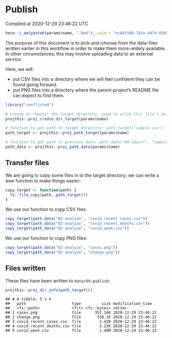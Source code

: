 Publish
================
Compiled at 2020-12-29 23:46:22 UTC

``` r
here::i_am(paste0(params$name, ".Rmd"), uuid = "ec845588-783a-4d74-9389-81c54875c3c3")
```

The purpose of this document is to pick-and-choose from the data-files
written earlier in this workflow in order to make them more-widely
available. In other circumstances, this may involve uploading data to an
external service.

Here, we will:

  - put CSV files into a directory where we will feel confident they can
    be found going forward.
  - put PNG files into a directory where the parent-project’s README
    file can expect to find them.

<!-- end list -->

``` r
library("conflicted")
```

``` r
# create or *empty* the target directory, used to write this file's data: 
projthis::proj_create_dir_target(params$name)

# function to get path to target directory: path_target("sample.csv")
path_target <- projthis::proj_path_target(params$name)

# function to get path to previous data: path_data("00-import", "sample.csv")
path_data <- projthis::proj_path_data(params$name)
```

## Transfer files

We are going to copy some files in to the target directory; we can write
a wee function to make things easier:

``` r
copy_target <- function(path) {
  fs::file_copy(path, path_target())
}
```

We use our function to copy CSV files:

``` r
copy_target(path_data("02-analyze", "covid_recent_cases.csv"))
copy_target(path_data("02-analyze", "covid_recent_deaths.csv"))
copy_target(path_data("02-analyze", "covid_week.csv"))
```

We use our function to copy PNG files:

``` r
copy_target(path_data("02-analyze", "cases.png"))
copy_target(path_data("02-analyze", "change.png"))
```

## Files written

These files have been written to `data/99-publish`:

``` r
projthis::proj_dir_info(path_target())
```

    ## # A tibble: 5 x 4
    ##   path                    type         size modification_time  
    ##   <fs::path>              <fct> <fs::bytes> <dttm>             
    ## 1 cases.png               file      352.16K 2020-12-29 23:46:22
    ## 2 change.png              file       338.1K 2020-12-29 23:46:22
    ## 3 covid_recent_cases.csv  file        3.42K 2020-12-29 23:46:22
    ## 4 covid_recent_deaths.csv file        3.23K 2020-12-29 23:46:22
    ## 5 covid_week.csv          file        1.48M 2020-12-29 23:46:22
